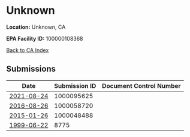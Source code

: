 # Unknown

**Location:** Unknown, CA

**EPA Facility ID:** 100000108368

[Back to CA Index](../../index.md)

## Submissions

| Date | Submission ID | Document Control Number |
|------|--------------|-------------------------|
| [2021-08-24](submissions/1000095625.md) | 1000095625 |  |
| [2016-08-26](submissions/1000058720.md) | 1000058720 |  |
| [2015-01-26](submissions/1000048488.md) | 1000048488 |  |
| [1999-06-22](submissions/8775.md) | 8775 |  |
